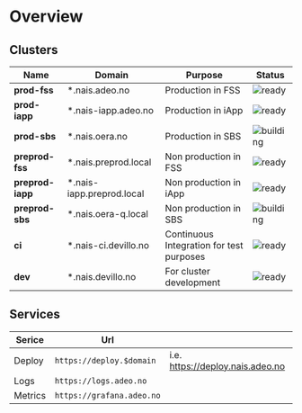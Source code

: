 # Overview

## Clusters

**Name**|**Domain**|**Purpose**|**Status**
---|---|---|---
**prod-fss**|*.nais.adeo.no|Production in FSS|<img alt="ready" src="https://img.shields.io/badge/status-ready-brightgreen.svg">
**prod-iapp**|*.nais-iapp.adeo.no|Production in iApp|<img alt="ready" src="https://img.shields.io/badge/status-ready-brightgreen.svg">
**prod-sbs**|*.nais.oera.no|Production in SBS|<img alt="building" src="https://img.shields.io/badge/status-under%20construction-orange.svg">
**preprod-fss**|*.nais.preprod.local|Non production in FSS|<img alt="ready" src="https://img.shields.io/badge/status-ready-brightgreen.svg">
**preprod-iapp**|*.nais-iapp.preprod.local|Non production in iApp|<img alt="ready" src="https://img.shields.io/badge/status-ready-brightgreen.svg">
**preprod-sbs**|*.nais.oera-q.local|Non production in SBS|<img alt="building" src="https://img.shields.io/badge/status-under%20construction-orange.svg">
**ci**|*.nais-ci.devillo.no|Continuous Integration for test purposes|<img alt="ready" src="https://img.shields.io/badge/status-ready-brightgreen.svg">
**dev**|*.nais.devillo.no|For cluster development|<img alt="ready" src="https://img.shields.io/badge/status-ready-brightgreen.svg">

## Services
**Serice**|**Url**| |
---|---|---
Deploy | `https://deploy.$domain` |i.e. https://deploy.nais.adeo.no
Logs | `https://logs.adeo.no`| 
Metrics | `https://grafana.adeo.no`|
